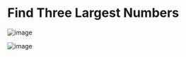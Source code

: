 # Find Three Largest Numbers

![image](https://user-images.githubusercontent.com/19383145/172066815-67cba673-14d8-4076-84f6-2f7c62ffbd20.png)

![image](https://user-images.githubusercontent.com/19383145/172066828-b41afb71-e6d8-470a-9711-edab22ed3a04.png)
